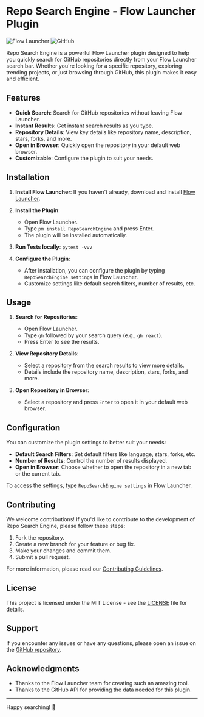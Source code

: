 # Repo Search Engine - Flow Launcher Plugin

![Flow Launcher](https://img.shields.io/badge/Flow%20Launcher-Plugin-blue)
![GitHub](https://img.shields.io/badge/GitHub-Repo%20Search-green)

Repo Search Engine is a powerful Flow Launcher plugin designed to help you quickly search for GitHub repositories directly from your Flow Launcher search bar. Whether you're looking for a specific repository, exploring trending projects, or just browsing through GitHub, this plugin makes it easy and efficient.

## Features

- **Quick Search**: Search for GitHub repositories without leaving Flow Launcher.
- **Instant Results**: Get instant search results as you type.
- **Repository Details**: View key details like repository name, description, stars, forks, and more.
- **Open in Browser**: Quickly open the repository in your default web browser.
- **Customizable**: Configure the plugin to suit your needs.

## Installation

1. **Install Flow Launcher**: If you haven't already, download and install [Flow Launcher](https://www.flowlauncher.com/).

2. **Install the Plugin**:
   - Open Flow Launcher.
   - Type `pm install RepoSearchEngine` and press Enter.
   - The plugin will be installed automatically.

3. **Run Tests locally**:
   `pytest -vvv`

4. **Configure the Plugin**:
   - After installation, you can configure the plugin by typing `RepoSearchEngine settings` in Flow Launcher.
   - Customize settings like default search filters, number of results, etc.

## Usage

1. **Search for Repositories**:
   - Open Flow Launcher.
   - Type `gh` followed by your search query (e.g., `gh react`).
   - Press Enter to see the results.

2. **View Repository Details**:
   - Select a repository from the search results to view more details.
   - Details include the repository name, description, stars, forks, and more.

3. **Open Repository in Browser**:
   - Select a repository and press `Enter` to open it in your default web browser.

## Configuration

You can customize the plugin settings to better suit your needs:

- **Default Search Filters**: Set default filters like language, stars, forks, etc.
- **Number of Results**: Control the number of results displayed.
- **Open in Browser**: Choose whether to open the repository in a new tab or the current tab.

To access the settings, type `RepoSearchEngine settings` in Flow Launcher.

## Contributing

We welcome contributions! If you'd like to contribute to the development of Repo Search Engine, please follow these steps:

1. Fork the repository.
2. Create a new branch for your feature or bug fix.
3. Make your changes and commit them.
4. Submit a pull request.

For more information, please read our [Contributing Guidelines](CONTRIBUTING.md).

## License

This project is licensed under the MIT License - see the [LICENSE](LICENSE) file for details.

## Support

If you encounter any issues or have any questions, please open an issue on the [GitHub repository](https://github.com/masterivanic/flow.launcher.plugin.repoengine/issues).

## Acknowledgments

- Thanks to the Flow Launcher team for creating such an amazing tool.
- Thanks to the GitHub API for providing the data needed for this plugin.

---

Happy searching! 🚀
